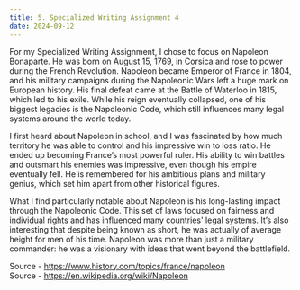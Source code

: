 ```yaml
---
title: 5. Specialized Writing Assignment 4
date: 2024-09-12
---
```


For my Specialized Writing Assignment, I chose to focus on Napoleon Bonaparte. He was born on August 15, 1769, in Corsica and rose to power during the French Revolution. Napoleon became Emperor of France in 1804, and his military campaigns during the Napoleonic Wars left a huge mark on European history. His final defeat came at the Battle of Waterloo in 1815, which led to his exile. While his reign eventually collapsed, one of his biggest legacies is the Napoleonic Code, which still influences many legal systems around the world today.

I first heard about Napoleon in school, and I was fascinated by how much territory he was able to control and his impressive win to loss ratio. He ended up becoming France’s most powerful ruler. His ability to win battles and outsmart his enemies was impressive, even though his empire eventually fell. He is remembered for his ambitious plans and military genius, which set him apart from other historical figures.

What I find particularly notable about Napoleon is his long-lasting impact through the Napoleonic Code. This set of laws focused on fairness and individual rights and has influenced many countries' legal systems. It’s also interesting that despite being known as short, he was actually of average height for men of his time. Napoleon was more than just a military commander: he was a visionary with ideas that went beyond the battlefield.

Source - https://www.history.com/topics/france/napoleon    
Source - https://en.wikipedia.org/wiki/Napoleon    

